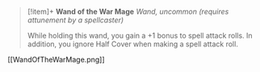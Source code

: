 > [!item]+ **Wand of the War Mage**
> *Wand, uncommon (requires attunement by a spellcaster)*
>
> While holding this wand, you gain a +1 bonus to spell attack rolls. In addition, you ignore Half Cover when making a spell attack roll.

[[WandOfTheWarMage.png]]